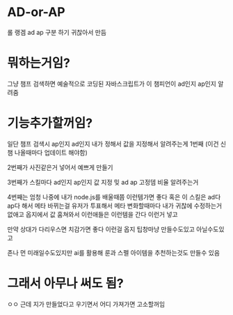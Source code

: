 # AD-or-AP
롤 랭겜 ad ap 구분 하기 귀찮아서 만듬

# 뭐하는거임?
그냥 챔프 검색하면 예술적으로 코딩된 자바스크립트가 이 챔피언이 ad인지 ap인지 알려줌

# 기능추가할꺼임?
일단 챔프 검색시 ap인지 ad인지 내가 정해서 값을 지정해서 알려주는게 1번째 (이건 신챔 나올때마다 업데이트 해야함)

2번째가 사진같은거 넣어서 예쁘게 만들기

3번째가 스킬마다 ad인지 ap인지 값 지정 밎 ad ap 고정뎀 비율 알려주는거

4번째는 엄청 나중에 내가 node.js를 배울때쯤 이런템가면 좋다 혹은 이 스킬은 ad다 ap다 해서 메타 바뀌는걸 유저가 투표해서 메타 변화할때마다 내가 귀찮에 수정하는거 없애고 옵지에서 값 훔쳐와서 이런애들은 이런템을 간다 이런거 넣고

만약 상대가 다리우스면 치감가면 좋다 이런걸 옵지 팁창마냥 만들수도있고 아닐수도있고

존나 먼 미래일수도있지만 ai를 활용해 룬과 스펠 아이템을 추천하는것도 만들수 있음

# 그래서 아무나 써도 됨?
ㅇㅇ 근데 지가 만들었다고 우기면서 어디 가져가면 고소할꺼임
